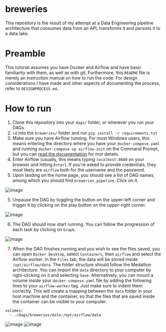 # breweries
This repository is the result of my attempt at a Data Engineering pipeline architecture that consumes data from an API, transforms it and persists it to a data lake.

# Preamble
This tutorial assumes you have Docker and Airflow and have basic familiarity with them, as well as with git. Furthermore, this `README` file is merely an instruction manual on how to run the code. For design considerations I have made and other aspects of documenting the process, refer to `DESIGNPROCESS.md`. 

# How to run 
1. Clone this repository into your `dags/` folder, or wherever you run your DAGs.
2. `cd` into the `breweries/` folder and run `pip install -r requirements.txt`
3. Make sure you have Airflow running. For most Windows users, this means entering the directory where you have your `docker-compose.yaml` and running `docker-compose up airflow-init` on the Command Prompt, but you can [read the documentation](https://airflow.apache.org/docs/apache-airflow/stable/howto/docker-compose/index.html) for mor details.
4. Enter Airflow (usually, this means typing `localhost:8080` on your browser and hitting `Enter`). If you're asked to provide credentials, they most likely are `airflow` both for the username and the password.
5. Upon landing on the home page, you should see a list of DAG names, among which you should find `breweries_pipeline`. Click on it.

![image](https://github.com/user-attachments/assets/c26b37f5-9e35-492c-bc4d-db940b9f6ecf)



5. Unpause the DAG by toggling the button on the upper-left corner and trigger it by clicking on the play button on the upper-right corner.

![image](https://github.com/user-attachments/assets/a2548503-7130-433d-87ef-7f90dadcac39)


6. The DAG should now start running. You can follow the progression of each task by clicking on `Graph`.

![image](https://github.com/user-attachments/assets/76936410-fe32-48b6-9e3c-75d05fb14e70)


7. When the DAG finishes running and you wish to see the files saved, you can open `Docker Desktop`, select `Containers`, then `airflow` and select the Airflow worker. In the `Files` tab, the data will be stored inside `/opt/airflow/data`. The folder structure should follow the Medallion architecture. You can import the `data` directory to your computer by right-clicking on it and selecting `Save`. Alternatively, you can mount a volume inside your `docker-compose.yaml` file by adding the following lines to your `airflow-worker` tag. Just make sure to indent them correctly. This will create a mapping between the `data` folder in your host machine and the container, so that the files that are saved inside the container can be visible to your computer.

```
volumes:
  - ./dags/breweries/data:/opt/airflow/data
```

   

![image](https://github.com/user-attachments/assets/fb6edd80-9c0d-4630-8098-1897d735bc95) ![image](https://github.com/user-attachments/assets/63c56796-aa3f-4185-b4d8-c9f7dece1c7d)

